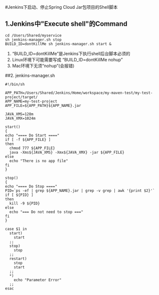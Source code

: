 #Jenkins下启动、停止Spring Cloud Jar包项目的Shell脚本

## 1.Jenkins中"Execute shell"的Command

```shell
cd /Users/Shared/myservice
sh jenkins-manager.sh stop
BUILD_ID=dontKillMe sh jenkins-manager.sh start &
```

1. “BUILD_ID=dontKillMe”是Jenkins下执行shell后台脚本必须的
2. Linux环境下可能需要写成 “BUILD_ID=dontKillMe nohup”
3. Mac环境下无须“nohup”(会报错)

##2. jenkins-manager.sh

```shell
#!/bin/sh

APP_PATH=/Users/Shared/Jenkins/Home/workspace/my-maven-test/my-test-project/target/
APP_NAME=my-test-project
APP_FILE=${APP_PATH}${APP_NAME}.jar

JAVA_XMS=128m
JAVA_XMX=1024m

start()
{
echo "==== Do Start ===="
if [ -f ${APP_FILE} ]
then
  chmod 777 ${APP_FILE}
  java -Xms${JAVA_XMS} -Xmx${JAVA_XMX} -jar ${APP_FILE}
else
  echo "There is no app file"
fi
}

stop()
{
echo "==== Do Stop ===="
PID=`ps -ef | grep ${APP_NAME}.jar | grep -v grep | awk '{print $2}'`
if [ ${PID} ]
then
  kill -9 ${PID}
else
  echo "=== Do not need to stop ==="
fi
}

case $1 in
  start)
    start
  ;;
  stop)
    stop
  ;;
  restart)
    stop
    start
  ;;
  *)
    echo "Parameter Error"
  ;;
esac
```

